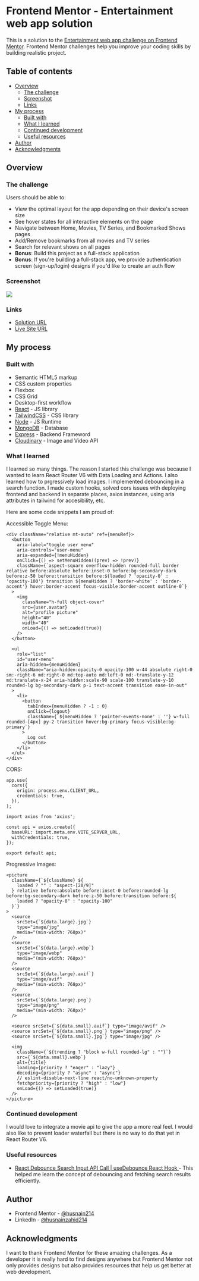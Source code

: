 # Frontend Mentor - Entertainment web app solution

This is a solution to the [Entertainment web app challenge on Frontend Mentor](https://www.frontendmentor.io/challenges/entertainment-web-app-J-UhgAW1X). Frontend Mentor challenges help you improve your coding skills by building realistic project.

## Table of contents

- [Overview](#overview)
  - [The challenge](#the-challenge)
  - [Screenshot](#screenshot)
  - [Links](#links)
- [My process](#my-process)
  - [Built with](#built-with)
  - [What I learned](#what-i-learned)
  - [Continued development](#continued-development)
  - [Useful resources](#useful-resources)
- [Author](#author)
- [Acknowledgments](#acknowledgments)

## Overview

### The challenge

Users should be able to:

- View the optimal layout for the app depending on their device's screen size
- See hover states for all interactive elements on the page
- Navigate between Home, Movies, TV Series, and Bookmarked Shows pages
- Add/Remove bookmarks from all movies and TV series
- Search for relevant shows on all pages
- **Bonus**: Build this project as a full-stack application
- **Bonus**: If you're building a full-stack app, we provide authentication screen (sign-up/login) designs if you'd like to create an auth flow

### Screenshot

![](./screenshot.png)

### Links

- [Solution URL](https://www.frontendmentor.io/solutions/entertainment-web-app-mern-and-tailwindcss-NtpXwPkwSn)
- [Live Site URL](https://entertainment-web-app-jet.vercel.app/)

## My process

### Built with

- Semantic HTML5 markup
- CSS custom properties
- Flexbox
- CSS Grid
- Desktop-first workflow
- [React](https://reactjs.org/) - JS library
- [TailwindCSS](https://tailwindcss.com/) - CSS library
- [Node](https://nodejs.org/en) - JS Runtime
- [MongoDB](https://www.mongodb.com) - Database
- [Express](https://expressjs.com/) - Backend Frameword
- [Cloudinary](https://cloudinary.com/) - Image and Video API

### What I learned

I learned so many things. The reason I started this challenge was because I wanted to learn React Router V6 with Data Loading and Actions. I also learned how to prgressively load images. I implemented debouncing in a search function. I made custom hooks, solved cors issues with deploying frontend and backend in separate places, axios instances, using aria attributes in tailwind for accesibility, etc.

Here are some code snippets I am proud of:

Accessible Toggle Menu:

```JSX
<div className="relative mt-auto" ref={menuRef}>
  <button
    aria-label="toggle user menu"
    aria-controls="user-menu"
    aria-expanded={!menuHidden}
    onClick={() => setMenuHidden((prev) => !prev)}
    className={`aspect-square overflow-hidden rounded-full border relative before:absolute before:inset-0 before:bg-secondary-dark before:z-50 before:transition before:${loaded ? 'opacity-0' : 'opacity-100'} transition ${menuHidden ? 'border-white' : 'border-accent'} hover:border-accent focus-visible:border-accent outline-0`}
  >
    <img
      className="h-full object-cover"
      src={user.avatar}
      alt="profile picture"
      height="40"
      width="40"
      onLoad={() => setLoaded(true)}
    />
  </button>

  <ul
    role="list"
    id="user-menu"
    aria-hidden={menuHidden}
    className="aria-hidden:opacity-0 opacity-100 w-44 absolute right-0 sm:-right-6 md:right-0 md:top-auto md:left-0 md:-translate-y-12 md:translate-x-24 aria-hidden:scale-90 scale-100 translate-y-10 rounded-lg bg-secondary-dark p-1 text-accent transition ease-in-out"
  >
    <li>
      <button
        tabIndex={menuHidden ? -1 : 0}
        onClick={logout}
        className={`${menuHidden ? 'pointer-events-none' : ''} w-full rounded-[4px] py-2 transition hover:bg-primary focus-visible:bg-primary`}
      >
        Log out
      </button>
    </li>
  </ul>
</div>
```

CORS:

```JS
app.use(
  cors({
    origin: process.env.CLIENT_URL,
    credentials: true,
  }),
);
```

```JS
import axios from 'axios';

const api = axios.create({
  baseURL: import.meta.env.VITE_SERVER_URL,
  withCredentials: true,
});

export default api;
```

Progressive Images:

```JSX
<picture
  className={`${className} ${
    loaded ? "" : "aspect-[20/9]"
  } relative before:absolute before:inset-0 before:rounded-lg before:bg-secondary-dark before:z-50 before:transition before:${
    loaded ? "opacity-0" : "opacity-100"
  }`}
>
  <source
    srcSet={`${data.large}.jpg`}
    type="image/jpg"
    media="(min-width: 768px)"
  />
  <source
    srcSet={`${data.large}.webp`}
    type="image/webp"
    media="(min-width: 768px)"
  />
  <source
    srcSet={`${data.large}.avif`}
    type="image/avif"
    media="(min-width: 768px)"
  />
  <source
    srcSet={`${data.large}.png`}
    type="image/png"
    media="(min-width: 768px)"
  />

  <source srcSet={`${data.small}.avif`} type="image/avif" />
  <source srcSet={`${data.small}.png`} type="image/png" />
  <source srcSet={`${data.small}.jpg`} type="image/jpg" />

  <img
    className={`${trending ? "block w-full rounded-lg" : ""}`}
    src={`${data.small}.webp`}
    alt={title}
    loading={priority ? "eager" : "lazy"}
    decoding={priority ? "async" : "async"}
    // eslint-disable-next-line react/no-unknown-property
    fetchpriority={priority ? "high" : "low"}
    onLoad={() => setLoaded(true)}
  />
</picture>
```

### Continued development

I would love to integrate a movie api to give the app a more real feel. I would also like to prevent loader waterfall but there is no way to do that yet in React Router V6.

### Useful resources

- [React Debounce Search Input API Call | useDebounce React Hook ](https://www.youtube.com/watch?v=MHm-2YmWEek) - This helped me learn the concept of debouncing and fetching search results efficiently.

## Author

- Frontend Mentor - [@husnain214](https://www.frontendmentor.io/profile/husnain214)
- LinkedIn - [@husnainzahid214](https://www.linkedin.com/in/husnainzahid/)

## Acknowledgments

I want to thank Frontend Mentor for these amazing challenges. As a developer it is really hard to find designs anywhere but Frontend Mentor not only provides designs but also provides resources that help us get better at web development.
